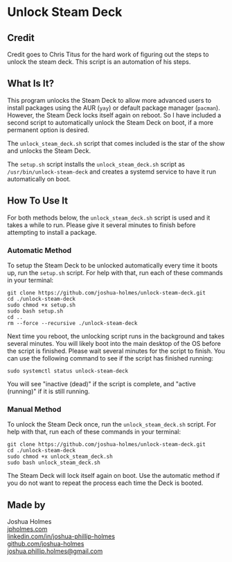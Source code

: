 # Unlock Steam Deck

## Credit
Credit goes to Chris Titus for the hard work of figuring out the steps to unlock the steam deck. This script is an automation of his steps.

## What Is It?
This program unlocks the Steam Deck to allow more advanced users to install packages using the AUR (`yay`) or default package manager (`pacman`). However, the Steam Deck locks itself again on reboot. So I have included a second script to automatically unlock the Steam Deck on boot, if a more permanent option is desired.

The `unlock_steam_deck.sh` script that comes included is the star of the show and unlocks the Steam Deck.

The `setup.sh` script installs the `unlock_steam_deck.sh` script as `/usr/bin/unlock-steam-deck` and creates a systemd service to have it run automatically on boot.

## How To Use It
For both methods below, the `unlock_steam_deck.sh` script is used and it takes a while to run. Please give it several minutes to finish before attempting to install a package.

### Automatic Method
To setup the Steam Deck to be unlocked automatically every time it boots up, run the `setup.sh` script. For help with that, run each of these commands in your terminal:
```
git clone https://github.com/joshua-holmes/unlock-steam-deck.git
cd ./unlock-steam-deck
sudo chmod +x setup.sh
sudo bash setup.sh
cd ..
rm --force --recursive ./unlock-steam-deck
```
Next time you reboot, the unlocking script runs in the background and takes several minutes. You will likely boot into the main desktop of the OS before the script is finished. Please wait several minutes for the script to finish. You can use the following command to see if the script has finished running:
```
sudo systemctl status unlock-steam-deck
```
You will see "inactive (dead)" if the script is complete, and "active (running)" if it is still running.

### Manual Method
To unlock the Steam Deck once, run the `unlock_steam_deck.sh` script. For help with that, run each of these commands in your terminal:
```
git clone https://github.com/joshua-holmes/unlock-steam-deck.git
cd ./unlock-steam-deck
sudo chmod +x unlock_steam_deck.sh
sudo bash unlock_steam_deck.sh
```
The Steam Deck will lock itself again on boot. Use the automatic method if you do not want to repeat the process each time the Deck is booted.

## Made by
Joshua Holmes<br/>
[jpholmes.com](https://www.jpholmes.com)<br/>
[linkedin.com/in/joshua-phillip-holmes](https://www.linkedin.com/in/joshua-phillip-holmes/)<br/>
[github.com/joshua-holmes](https://github.com/joshua-holmes)<br/>
[joshua.phillip.holmes@gmail.com](mailto:joshua.phillip.holmes@gmail.com)